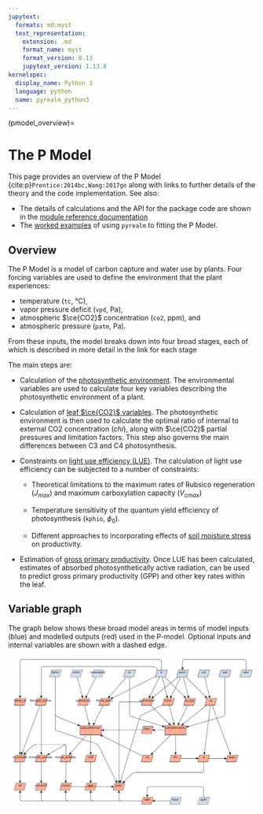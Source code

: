 ```yaml
---
jupytext:
  formats: md:myst
  text_representation:
    extension: .md
    format_name: myst
    format_version: 0.13
    jupytext_version: 1.13.8
kernelspec:
  display_name: Python 3
  language: python
  name: pyrealm_python3
---
```


<!-- markdownlint-disable-next-line MD041 -->
(pmodel_overview)=

# The P Model

This page provides an overview of the P Model {cite:p}`Prentice:2014bc,Wang:2017go`
along with links to further details of the theory and the code implementation. See also:

* The details of calculations and the API for the package code are shown in the [module
reference documentation](../../api/pmodel_api)
* The [worked examples](worked_examples) of using `pyrealm` to fitting the P Model.

## Overview

The P Model is a model of carbon capture and water use by plants. Four forcing variables
are used to define the environment that the plant experiences:

* temperature (`tc`, °C),
* vapor pressure deficit (`vpd`, Pa),
* atmospheric $\ce{CO2}$ concentration (`co2`, ppm), and
* atmospheric pressure (`patm`, Pa).

From these inputs, the model breaks down into four broad stages, each of which is
described in more detail in the link for each stage

The main steps are:

* Calculation of the [photosynthetic environment](photosynthetic_environment). The
  environmental variables are used to calculate four key variables describing the
  photosynthetic environment of a plant.

* Calculation of [leaf $\ce{CO2}$ variables](optimal_chi). The photosynthetic
  environment is then used to calculate the optimal ratio of internal to external CO2
  concentration ($chi$), along with $\ce{CO2}$ partial pressures and limitation factors.
  This step also governs the main differences between C3 and C4 photosynthesis.

* Constraints on [light use efficiency (LUE)](lue_limitation). The calculation of light
  use efficiency can be subjected to a number of constraints:
  
  * Theoretical limitations to the maximum rates of Rubsico regeneration
    ($J_{max}$) and maximum carboxylation capacity ($V_{cmax}$)

  * Temperature sensitivity of the quantum yield efficiency of photosynthesis
  (`kphio`, $\phi_0$).

  * Different approaches to incorporating effects of [soil moisture
    stress](soil_moisture) on productivity.

* Estimation of [gross primary productivity](estimating-productivity). Once LUE has been
  calculated, estimates of absorbed photosynthetically active radiation, can be used to
  predict gross primary productivity (GPP) and other key rates within the leaf.

## Variable graph

The graph below shows these broad model areas in terms of model inputs (blue) and
modelled outputs (red) used in the P-model. Optional inputs and internal variables are
shown with a dashed edge.

![pmodel.svg](pmodel.svg)
